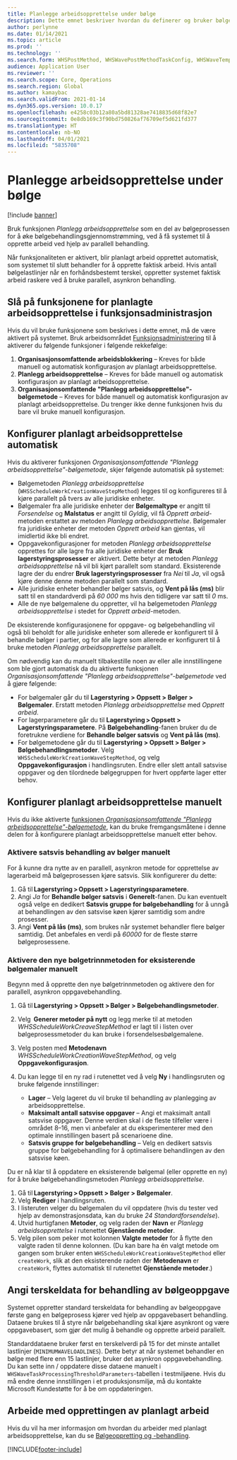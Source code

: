 ```yaml
---
title: Planlegge arbeidsopprettelse under bølge
description: Dette emnet beskriver hvordan du definerer og bruker bølgebehandlingsmetoden for planlegging av arbeidsopprettelse.
author: perlynne
ms.date: 01/14/2021
ms.topic: article
ms.prod: ''
ms.technology: ''
ms.search.form: WHSPostMethod, WHSWavePostMethodTaskConfig, WHSWaveTemplateTable, WHSParameters, WHSWaveTableListPage, WHSWorkTableListPage, WHSWorkTable, BatchJobEnhanced, WHSPlannedWorkOrder
audience: Application User
ms.reviewer: ''
ms.search.scope: Core, Operations
ms.search.region: Global
ms.author: kamaybac
ms.search.validFrom: 2021-01-14
ms.dyn365.ops.version: 10.0.17
ms.openlocfilehash: e4258c03b12a80a5bd81328ae7418835d68f82e7
ms.sourcegitcommit: 0e8db169c3f90bd750826af76709ef5d621fd377
ms.translationtype: HT
ms.contentlocale: nb-NO
ms.lasthandoff: 04/01/2021
ms.locfileid: "5835708"
---
```

# <a name="schedule-work-creation-during-wave"></a>Planlegge arbeidsopprettelse under bølge

[!include [banner](../../includes/banner.md)]

Bruk funksjonen *Planlegg arbeidsopprettelse* som en del av bølgeprosessen for å øke bølgebehandlingsgjennomstrømming, ved å få systemet til å opprette arbeid ved hjelp av parallell behandling.

Når funksjonaliteten er aktivert, blir planlagt arbeid opprettet automatisk, som systemet til slutt behandler for å opprette faktisk arbeid. Hvis antall bølgelastlinjer når en forhåndsbestemt terskel, oppretter systemet faktisk arbeid raskere ved å bruke parallell, asynkron behandling.

## <a name="turn-on-the-scheduled-work-creation-features-in-feature-management"></a>Slå på funksjonene for planlagte arbeidsopprettelse i funksjonsadministrasjon

Hvis du vil bruke funksjonene som beskrives i dette emnet, må de være aktivert på systemet. Bruk arbeidsområdet [Funksjonsadministrering](../../fin-ops-core/fin-ops/get-started/feature-management/feature-management-overview.md) til å aktiverer du følgende funksjoner i følgende rekkefølge:

1. **Organisasjonsomfattende arbeidsblokkering** – Kreves for både manuell og automatisk konfigurasjon av planlagt arbeidsopprettelse.
1. **Planlegg arbeidsopprettelse** – Kreves for både manuell og automatisk konfigurasjon av planlagt arbeidsopprettelse.
1. **Organisasjonsomfattende "Planlegg arbeidsopprettelse"-bølgemetode** – Kreves for både manuell og automatisk konfigurasjon av planlagt arbeidsopprettelse. Du trenger ikke denne funksjonen hvis du bare vil bruke manuell konfigurasjon.

<a name="Auto-enable-schedule-work-creation"></a>

## <a name="automatically-configure-scheduled-work-creation"></a>Konfigurer planlagt arbeidsopprettelse automatisk

Hvis du aktiverer funksjonen *Organisasjonsomfattende "Planlegg arbeidsopprettelse"-bølgemetode*, skjer følgende automatisk på systemet:

- Bølgemetoden *Planlegg arbeidsopprettelse* (`WHSScheduleWorkCreationWaveStepMethod`) legges til og konfigureres til å kjøre parallelt på tvers av alle juridiske enheter.
- Bølgemaler fra alle juridiske enheter der **Bølgemaltype** er angitt til *Forsendelse* og **Malstatus** er angitt til *Gyldig*, vil få *Opprett arbeid*-metoden erstattet av metoden *Planlegg arbeidsopprettelse*. Bølgemaler fra juridiske enheter der metoden *Opprett arbeid* kan gjentas, vil imidlertid ikke bli endret.
- Oppgavekonfigurasjoner for metoden *Planlegg arbeidsopprettelse* opprettes for alle lagre fra alle juridiske enheter der **Bruk lagerstyringsprosesser** er aktivert. Dette betyr at metoden *Planlegg arbeidsopprettelse* nå vil bli kjørt parallelt som standard. Eksisterende lagre der du endrer **Bruk lagerstyringsprosesser** fra *Nei* til *Ja*, vil også kjøre denne denne metoden parallelt som standard.
- Alle juridiske enheter behandler bølger satsvis, og **Vent på lås (ms)** blir satt til en standardverdi på *60 000* ms hvis den tidligere var satt til *0* ms.
- Alle de nye bølgemalene du oppretter, vil ha bølgemetoden *Planlegg arbeidsopprettelse* i stedet for *Opprett arbeid*-metoden.

De eksisterende konfigurasjonene for oppgave- og bølgebehandling vil også bli beholdt for alle juridiske enheter som allerede er konfigurert til å behandle bølger i partier, og for alle lagre som allerede er konfigurert til å bruke metoden *Planlegg arbeidsopprettelse* parallelt.

Om nødvendig kan du manuelt tilbakestille noen av eller alle innstillingene som ble gjort automatisk da du aktiverte funksjonen *Organisasjonsomfattende "Planlegg arbeidsopprettelse"-bølgemetode* ved å gjøre følgende:

- For bølgemaler går du til **Lagerstyring \> Oppsett \> Bølger \> Bølgemaler**. Erstatt metoden *Planlegg arbeidsopprettelse* med *Opprett arbeid*.
- For lagerparametere går du til **Lagerstyring \> Oppsett \> Lagerstyringsparametere**. På **Bølgebehandling**-fanen bruker du de foretrukne verdiene for **Behandle bølger satsvis** og **Vent på lås (ms)**.
- For bølgemetodene går du til **Lagerstyring \> Oppsett \> Bølger \> Bølgebehandlingsmetoder**. Velg `WHSScheduleWorkCreationWaveStepMethod`, og velg **Oppgavekonfigurasjon** i handlingsruten. Endre eller slett antall satsvise oppgaver og den tilordnede bølgegruppen for hvert oppførte lager etter behov.

## <a name="manually-configure-scheduled-work-creation"></a>Konfigurer planlagt arbeidsopprettelse manuelt

Hvis du ikke aktiverte [funksjonen *Organisasjonsomfattende "Planlegg arbeidsopprettelse"-bølgemetode*](#Auto-enable-schedule-work-creation), kan du bruke fremgangsmåtene i denne delen for å konfigurere planlagt arbeidsopprettelse manuelt etter behov.

### <a name="manually-enable-batch-processing-of-waves"></a>Aktivere satsvis behandling av bølger manuelt

For å kunne dra nytte av en parallell, asynkron metode for opprettelse av lagerarbeid må bølgeprosessen kjøre satsvis. Slik konfigurerer du dette:

1. Gå til **Lagerstyring \> Oppsett \> Lagerstyringsparametere**.
1. Angi *Ja* for **Behandle bølger satsvis** i **Generelt**-fanen. Du kan eventuelt også velge en dedikert **Satsvis gruppe for bølgebehandling** for å unngå at behandlingen av den satsvise køen kjører samtidig som andre prosesser.
1. Angi **Vent på lås (ms)**, som brukes når systemet behandler flere bølger samtidig. Det anbefales en verdi på *60000* for de fleste større bølgeprosessene.

### <a name="manually-enable-the-new-wave-step-method-for-existing-wave-templates"></a>Aktivere den nye bølgetrinnmetoden for eksisterende bølgemaler manuelt

Begynn med å opprette den nye bølgetrinnmetoden og aktivere den for parallell, asynkron oppgavebehandling.

1. Gå til **Lagerstyring \> Oppsett \> Bølger \> Bølgebehandlingsmetoder**.
1. Velg  **Generer metoder på nytt** og legg merke til at metoden *WHSScheduleWorkCreaveStepMethod* er lagt til i listen over bølgeprosessmetoder du kan bruke i forsendelsesbølgemalene.
1. Velg posten med **Metodenavn** *WHSScheduleWorkCreationWaveStepMethod*, og velg **Oppgavekonfigurasjon**.
1. Du kan legge til en ny rad i rutenettet ved å velg **Ny** i handlingsruten og bruke følgende innstillinger:

    - **Lager** – Velg lageret du vil bruke til behandling av planlegging av arbeidsopprettelse.
    - **Maksimalt antall satsvise oppgaver** – Angi et maksimalt antall satsvise oppgaver. Denne verdien skal i de fleste tilfeller være i området 8–16, men vi anbefaler at du eksperimenterer med den optimale innstillingen basert på scenarioene dine.
    - **Satsvis gruppe for bølgebehandling** – Velg en dedikert satsvis gruppe for bølgebehandling for å optimalisere behandlingen av den satsvise køen.

Du er nå klar til å oppdatere en eksisterende bølgemal (eller opprette en ny) for å bruke bølgebehandlingsmetoden *Planlegg arbeidsopprettelse*.

1. Gå til **Lagerstyring \> Oppsett \> Bølger \> Bølgemaler**.
1. Velg **Rediger** i handlingsruten.
1. I listeruten velger du bølgemalen du vil oppdatere (hvis du tester ved hjelp av demonstrasjonsdata, kan du bruke *24 Standardforsendelse*).
1. Utvid hurtigfanen **Metoder**, og velg raden der **Navn** er *Planlegg arbeidsopprettelse* i rutenettet **Gjenstående metoder**.
1. Velg pilen som peker mot kolonnen **Valgte metoder** for å flytte den valgte raden til denne kolonnen. (Du kan bare ha én valgt metode om gangen som bruker enten `WHSScheduleWorkCreationWaveStepMethod` eller `createWork`, slik at den eksisterende raden der **Metodenavn** er `createWork`, flyttes automatisk til rutenettet **Gjenstående metoder**.)

## <a name="set-wave-task-processing-threshold-data"></a>Angi terskeldata for behandling av bølgeoppgave

Systemet oppretter standard terskeldata for behandling av bølgeoppgave første gang en bølgeprosess kjører ved hjelp av oppgavebasert behandling. Dataene brukes til å styre når bølgebehandling skal kjøre asynkront og være oppgavebasert, som gjør det mulig å behandle og opprette arbeid parallelt.

Standarddataene bruker først en terskelverdi på 15 for det minste antallet lastlinjer (`MINIMUMWAVELOADLINES`). Dette betyr at når systemet behandler en bølge med flere enn 15 lastlinjer, bruker det asynkron oppgavebehandling. Du kan sette inn / oppdatere disse dataene manuelt i `WHSWaveTaskProcessingThresholdParameters`-tabellen i testmiljøene. Hvis du må endre denne innstillingen i et produksjonsmiljø, må du kontakte Microsoft Kundestøtte for å be om oppdateringen.

## <a name="work-with-the-scheduled-work-creation"></a>Arbeide med opprettingen av planlagt arbeid

Hvis du vil ha mer informasjon om hvordan du arbeider med planlagt arbeidsopprettelse, kan du se [Bølgeoppretting og -behandling](wave-processing.md). 


[!INCLUDE[footer-include](../../includes/footer-banner.md)]
